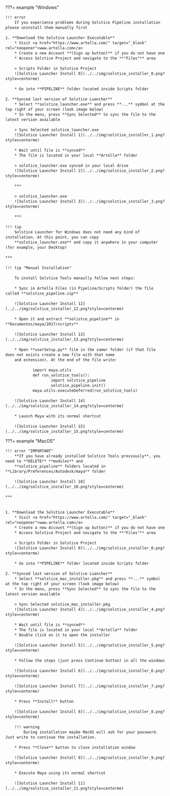 ???+ example "Windows"

    !!! error
        If you experience problems during Solstice Pipeline installation please uninstall them manually first

    1. **Download the Solstice Launcher Executable**
        * Visit <a href="https://www.artella.com/" target="_blank" rel="noopener">www.artella.com</a>
        * Create a new Account **(Sign up button)** if you do not have one
        * Access Solstice Project and navigate to the **"Files"** area
        
        > Scripts Folder in Solstice Project
        ![Solstice Launcher Install 0](../../img/solstice_installer_0.png?style=centerme)
        
        * Go into **PIPELINE** folder located inside Scripts folder
    
    2. **Synced last version of Solstice Luancher**
        * Select **solstice_launcher.exe** and press **...** symbol at the top right of your screen (look image below)
        * In the menu, press **Sync Selected** to sync the file to the latest version available
    
        > Sync Selected solstice_launcher.exe
        ![Solstice Launcher Install 1](../../img/solstice_installer_1.png?style=centerme)
        
        * Wait until file is **synced**
        * The file is located in your local **Artella** folder
        
        > solstice_launcher.exe synced in your local drive
        ![Solstice Launcher Install 2](../../img/solstice_installer_2.png?style=centerme)
        
        ***
        
        > solstice_launcher.exe
        ![Solstice Launcher Install 3](../../img/solstice_installer_3.png?style=centerme)
        
        ***
        
    !!! tip
        Solstice Launcher for Windows does not need any kind of installation. At this point, you can copy
        **solstice_launcher.exe** and copy it anywhere in your computer (for example, your Desktop)
        
    ***
    
    !!! tip "Manual Installation"
    
        To install Solstice Tools manaully follow next steps:
        
        * Sync in Artella Files (in Pipeline/Scripts folder) the file called **solstice_pipeline.zip**
        
        ![Solstice Launcher Install 12](../../img/solstice_installer_12.png?style=centerme)
        
        * Open it and extract **solistce_pipeline** in **Documentos/maya/2017/scripts**
        
        ![Solstice Launcher Install 13](../../img/solstice_installer_13.png?style=centerme)

        * Open **userSetup.py** file in the samer folder (if that file does not exists create a new file with that name
        and extension). At the end of the file write:
        
                import maya.utils
                def run_solstice_tools():
                        import solstice_pipeline
                        solstice_pipeline.init()
                maya.utils.executeDeferred(run_solstice_tools)
        
        ![Solstice Launcher Install 14](../../img/solstice_installer_14.png?style=centerme)
        
        * Launch Maya with its normal shortcut
        
        ![Solstice Launcher Install 15](../../img/solstice_installer_15.png?style=centerme)

            
        
        
???+ example "MacOS"
    
    !!! error "IMPORTANT"
        **If you have already installed Solstice Tools previously**, you need to **DELETE** **modules** and 
        **solstice_pipeline** folders located in **Library/Preferences/Autodesk/maya** folder
        
        ![Solstice Launcher Install 10](../../img/solstice_installer_10.png?style=centerme)
    
    ***
        

    1. **Download the Solstice Launcher Executable**
        * Visit <a href="https://www.artella.com/" target="_blank" rel="noopener">www.artella.com</a>
        * Create a new Account **(Sign up button)** if you do not have one
        * Access Solstice Project and navigate to the **"Files"** area
        
        > Scripts Folder in Solstice Project
        ![Solstice Launcher Install 0](../../img/solstice_installer_0.png?style=centerme)
        
        * Go into **PIPELINE** folder located inside Scripts folder
        
    2. **Synced last version of Solstice Luancher**
        * Select **solstice_mac_installer.pkg** and press **...** symbol at the top right of your screen (look image below)
        * In the menu, press **Sync Selected** to sync the file to the latest version available
        
        > Sync Selected solstice_mac_installer.pkg
        ![Solstice Launcher Install 4](../../img/solstice_installer_4.png?style=centerme)
        
        * Wait until file is **synced**
        * The file is located in your local **Artella** folder
        * Double click on it to open the installer
        
        ![Solstice Launcher Install 5](../../img/solstice_installer_5.png?style=centerme)
        
        * Follow the steps (just press Continue button) in all the windows
        
        ![Solstice Launcher Install 6](../../img/solstice_installer_6.png?style=centerme)
        
        ![Solstice Launcher Install 7](../../img/solstice_installer_7.png?style=centerme)
        
        * Press **Install** button
        
        ![Solstice Launcher Install 8](../../img/solstice_installer_8.png?style=centerme)
        
        !!! warning
            During installation maybe MacOS will ask for your password. Just write to continue the installation.
        
        * Press **Close** button to close installation window
        
        ![Solstice Launcher Install 9](../../img/solstice_installer_9.png?style=centerme)
        
        * Execute Maya using its normal shortcut
        
        ![Solstice Launcher Install 11](../../img/solstice_installer_11.png?style=centerme)

        


        
        
        
        
        
        
        